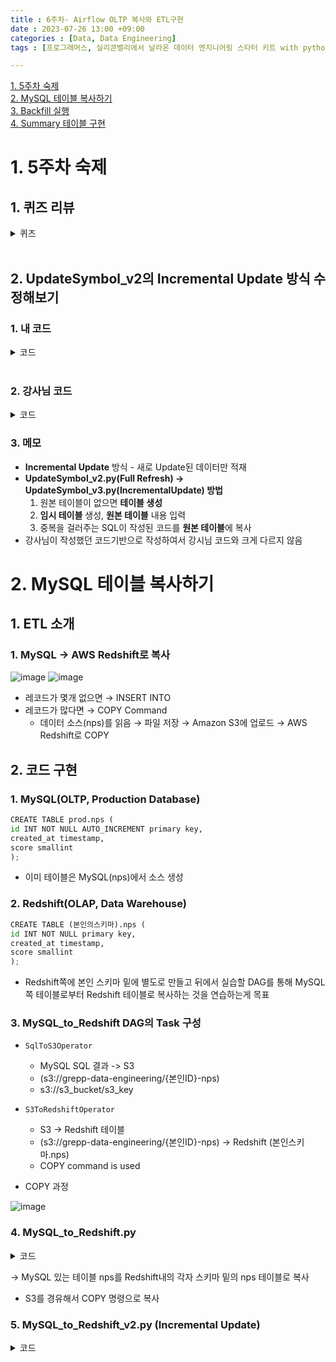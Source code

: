 ```yaml
---
title : 6주차- Airflow OLTP 복사와 ETL구현
date : 2023-07-26 13:00 +09:00
categories : [Data, Data Engineering]
tags : [프로그래머스, 실리콘밸리에서 날라온 데이터 엔지니어링 스타터 키트 with python, DE, Airflow]

---
```


[1. 5주차 숙제](#1-5주차-숙제)
<br>
[2. MySQL 테이블 복사하기](#2-mysql-테이블-복사하기)
<br>
[3. Backfill 실행](#3-backfill-실행)
<br>
[4. Summary 테이블 구현](#4-summary-테이블-구현)
<br>

# 1. 5주차 숙제

## 1. 퀴즈 리뷰

<details>
<summary>퀴즈</summary>
<div markdown="1">


### Q1. Airflow에서 하나의 DAG는 다수의 ()로 구성된다. ()에 들어갈 말은?

- Task

### Q2. 매일 동작하는 DAG의 Start date이 2021-02-05라면 이 DAG의 첫 실행 날짜는?

- 2021-02-06

### Q3. 위 DAG의 경우 이때 execution_date으로 들어오는 날짜는?

- 2021-02-05

### Q4. Schedule interval이 "30 * * * *"으로 설정된 DAG에 대한 올바른 설명은?

- 매시 30분마다 한번씩 실행된다

### Q5. Schedule interval이 "0 * * * *"으로 설정된 DAG의 start date이 "2021-02-04 00:00:00"으로 잡혀있다면 이 DAG의 첫 번째 실행 날짜와 시간은 언제인가?

- 2021-02-04 01:00:00

### Q6. Airflow의 DAG가 처음 ON이 되었을 때 start_date과 현재 날짜 사이에 실행이 안된 run들이 있을 경우 이를 실행한다. 이는 (??) 파라미터에 의해 결정된다. 이 파라미터를 False로 세팅하면 과거 실행이 안된 run을 무시한다

- catchup

### Q7. Redshift에서 큰 데이터를 테이블로 복사하는 방식을 제대로 설명한 것은?

- 복사할 레코드들을 파일로 저장해서 S3로 올린 후에 거기서 Redshift로 벌크 복사한다

</div>
</details>

<br>

## 2. UpdateSymbol_v2의 Incremental Update 방식 수정해보기

### 1. 내 코드

<details>
<summary>코드</summary>
<div markdown="1">

``` python
def _create_table(cur, schema, table, drop_first):
    if drop_first:
        cur.execute(f"DROP TABLE IF EXISTS {schema}.{table};")
    cur.execute(f"""
CREATE TABLE IF NOT EXISTS {schema}.{table} (
    date date,
    "open" float,
    high float,
    low float,
    close float,
    volume bigint,
    created_date timestamp default GETDATE()
);""")

@task
def load(schema, table, records):
    logging.info("load started")
    cur = get_Redshift_connection()
    try:
        cur.execute("BEGIN;")
        # 원본 테이블이 없으면 생성 - 테이블이 처음 한번 만들어질 때 필요한 코드
        _create_table(cur, schema, table, False)
        # 임시 테이블로 원본 테이블을 복사
        cur.execute(f"CREATE TEMP TABLE t AS SELECT * FROM {schema}.{table};")
        for r in records:
            sql = f"INSERT INTO t VALUES ('{r[0]}', {r[1]}, {r[2]}, {r[3]}, {r[4]}, {r[5]});"
            print(sql)
            cur.execute(sql)

        # 임시 테이블 내용을 원본 테이블로 복사 
        cur.execute(f"DELETE FROM {schema}.{table};")
        cur.execute(f"""INSERT INTO {schema}.{table}
            SELECT date, "open", high,low, close, volume FROM(
                SELECT *, ROW_NUMBER() OVER (PARTITION  BY date ORDER BY created_date DESC) seq
                FROM t
              )
            WHERE seq = 1; """)  
        
        cur.execute("COMMIT;")   # cur.execute("END;")
    except 	Exception as error:
        print(error)
        cur.execute("ROLLBACK;") 
        raise
    logging.info("load done")

with DAG(
    dag_id = 'UpdateSymbol_v3',
    start_date = datetime(2023,5,30),
    catchup=False,
    tags=['API'],
    schedule = '0 10 * * *'
) as dag:

    results = get_historical_prices("AAPL")
    load("nalala8200", "stock_info_v3", results)
```

</div>
</details>

<br>

### 2. 강사님 코드
<details>
<summary>코드</summary>
<div markdown="1">

```python
def _create_table(cur, schema, table, drop_first):
    if drop_first:
        cur.execute(f"DROP TABLE IF EXISTS {schema}.{table};")
    cur.execute(f"""
CREATE TABLE IF NOT EXISTS {schema}.{table} (
    date date,
    "open" float,
    high float,
    low float,
    close float,
    volume bigint,
    created_date timestamp default GETDATE()
);""")

@task
def load(schema, table, records):
    logging.info("load started")
    cur = get_Redshift_connection()
    try:
        cur.execute("BEGIN;")
        # 원본 테이블이 없으면 생성 - 테이블이 처음 한번 만들어질 때 필요한 코드
        _create_table(cur, schema, table, False)
        # 임시 테이블로 원본 테이블을 복사
        cur.execute(f"CREATE TEMP TABLE t AS SELECT * FROM {schema}.{table};")
        for r in records:
            sql = f"INSERT INTO t VALUES ('{r[0]}', {r[1]}, {r[2]}, {r[3]}, {r[4]}, {r[5]});"
            print(sql)
            cur.execute(sql)

        # 임시 테이블 내용을 원본 테이블로 복사 
        cur.execute(f"DELETE FROM {schema}.{table};")
        cur.execute(f"""INSERT INTO {schema}.{table}
            SELECT date, "open", high,low, close, volume FROM(
                SELECT *, ROW_NUMBER() OVER (PARTITION  BY date ORDER BY created_date DESC) seq
                FROM t
              )
            WHERE seq = 1; """)  
        
        cur.execute("COMMIT;")   # cur.execute("END;")
    except Exception as error:
        print(error)
        cur.execute("ROLLBACK;") 
        raise
    logging.info("load done")

with DAG(
    dag_id = 'UpdateSymbol_v3',
    start_date = datetime(2023,5,30),
    catchup=False,
    tags=['API'],
    schedule = '0 10 * * *'
) as dag:

    results = get_historical_prices("AAPL")
    load("nalala8200", "stock_info_v3", results)

```

</div>
</details>

### 3. 메모

- **Incremental Update** 방식 - 새로 Update된 데이터만 적재
- **UpdateSymbol_v2.py(Full Refresh) → UpdateSymbol_v3.py(IncrementalUpdate) 방법**
    1. 원본 테이블이 없으면 **테이블 생성**
    2. **임시 테이블** 생성, **원본 테이블** 내용 입력
    3. 중복을 걸러주는 SQL이 작성된 코드를 **원본 테이블**에 복사
- 강사님이 작성했던 코드기반으로 작성하여서 강시님 코드와 크게 다르지 않음

# 2. MySQL 테이블 복사하기

## 1. ETL 소개

### 1. **MySQL → AWS Redshift로 복사**
![image](https://github.com/mini0-0/mini0-0.github.io/assets/63296983/6f568eaa-2501-41cb-b00b-9de8b0e273c4)
![image](https://github.com/mini0-0/mini0-0.github.io/assets/63296983/2eeb2581-151c-4824-916a-63500fa270be)


- 레코드가 몇개 없으면 → INSERT INTO
- 레코드가 많다면 → COPY Command
    - 데이터 소스(nps)를 읽음 → 파일 저장 → Amazon S3에 업로드 → AWS Redshift로 COPY

## 2. 코드 구현

### 1. MySQL(OLTP, Production Database)

```python
CREATE TABLE prod.nps (
id INT NOT NULL AUTO_INCREMENT primary key,
created_at timestamp,
score smallint
);
```

- 이미 테이블은 MySQL(nps)에서 소스 생성

### 2. Redshift(OLAP, Data Warehouse)

```python
CREATE TABLE (본인의스키마).nps (
id INT NOT NULL primary key,
created_at timestamp,
score smallint
);
```

- Redshift쪽에 본인 스키마 밑에 별도로 만들고 뒤에서 실습할 DAG를 통해
MySQL쪽 테이블로부터 Redshift 테이블로 복사하는 것을 연습하는게 목표

### 3. MySQL_to_Redshift DAG의 Task 구성

- `SqlToS3Operator`
    - MySQL SQL 결과 -> S3
    - (s3://grepp-data-engineering/{본인ID}-nps)
    - s3://s3_bucket/s3_key
    
- `S3ToRedshiftOperator`
    - S3 -> Redshift 테이블
    - (s3://grepp-data-engineering/{본인ID}-nps) -> Redshift (본인스키마.nps)
    - COPY command is used
    
- COPY 과정

![image](https://github.com/mini0-0/mini0-0.github.io/assets/63296983/90040f7f-2739-4743-838d-5e365dec42ef)

### 4. MySQL_to_Redshift.py
<details>
<summary>코드</summary>
<div markdown="1">

    from airflow import DAG
    from airflow.operators.python import PythonOperator
    from airflow.providers.amazon.aws.transfers.sql_to_s3 import SqlToS3Operator
    from airflow.providers.amazon.aws.transfers.s3_to_redshift import S3ToRedshiftOperator
    from airflow.models import Variable
    
    from datetime import datetime
    from datetime import timedelta
    
    import requests
    import logging
    import psycopg2
    import json
    
    from plugins import slack
    
    dag = DAG(
        dag_id = 'MySQL_to_Redshift',
        start_date = datetime(2022,8,24), # 날짜가 미래인 경우 실행이 안됨
        schedule = '0 9 * * *',  # 적당히 조절
        max_active_runs = 1,
        catchup = False,
        default_args = {
            'retries': 1,
            'retry_delay': timedelta(minutes=3),
            'on_failure_callback': slack.on_failure_callback,
        }
    )
    
    schema = "사용자"
    table = "nps"
    s3_bucket = "grepp-data-engineering"
    s3_key = schema + "-" + table
    
    # Mysql -> Amazon S3
    mysql_to_s3_nps = SqlToS3Operator(
        task_id = 'mysql_to_s3_nps',
        query = "SELECT * FROM prod.nps",
        s3_bucket = s3_bucket,
        s3_key = s3_key,
        sql_conn_id = "mysql_conn_id",
        aws_conn_id = "aws_conn_id",
        verify = False,
        replace = True,
        pd_kwargs={"index": False, "header": False},    
        dag = dag
    )
    
    # Amazon S3 -> AWS Redshift
    s3_to_redshift_nps = S3ToRedshiftOperator(
        task_id = 's3_to_redshift_nps',
        s3_bucket = s3_bucket,
        s3_key = s3_key,
        schema = schema,
        table = table,
        copy_options=['csv'],
        method = 'REPLACE',
        redshift_conn_id = "redshift_dev_db",
        aws_conn_id = "aws_conn_id",
        dag = dag
    )
    
    mysql_to_s3_nps >> s3_to_redshift_nps
    
</div>
</details>
    

→ MySQL 있는 테이블 nps를 Redshift내의 각자 스키마 밑의 nps 테이블로 복사

- S3를 경유해서 COPY 명령으로 복사

### 5. MySQL_to_Redshift_v2.py (Incremental Update)

<details>
<summary>코드</summary>
<div markdown="1">
``` python

    from airflow import DAG
    from airflow.operators.python import PythonOperator
    from airflow.providers.amazon.aws.transfers.sql_to_s3 import SqlToS3Operator
    from airflow.providers.amazon.aws.transfers.s3_to_redshift import S3ToRedshiftOperator
    from airflow.models import Variable
    
    from datetime import datetime
    from datetime import timedelta
    
    import requests
    import logging
    import psycopg2
    import json
    
    dag = DAG(
        dag_id = 'MySQL_to_Redshift_v2',
        start_date = datetime(2023,1,1), # 날짜가 미래인 경우 실행이 안됨
        schedule = '0 9 * * *',  # 적당히 조절
        max_active_runs = 1,
        catchup = False,
        default_args = {
            'retries': 1,
            'retry_delay': timedelta(minutes=3),
        }
    )
    
    schema = "사용자"
    table = "nps"
    s3_bucket = "grepp-data-engineering"
    s3_key = schema + "-" + table       # s3_key = schema + "/" + table
    
    sql = "SELECT * FROM prod.nps WHERE DATE(created_at) = DATE('{{ execution_date }}')"
    print(sql)
    mysql_to_s3_nps = SqlToS3Operator(
        task_id = 'mysql_to_s3_nps',
        query = sql,
        s3_bucket = s3_bucket,
        s3_key = s3_key,
        sql_conn_id = "mysql_conn_id",
        aws_conn_id = "aws_conn_id",
        verify = False,
        replace = True,
        pd_kwargs={"index": False, "header": False},    
        dag = dag
    )
    
    s3_to_redshift_nps = S3ToRedshiftOperator(
        task_id = 's3_to_redshift_nps',
        s3_bucket = s3_bucket,
        s3_key = s3_key,
        schema = schema,
        table = table,
        copy_options=['csv'],
        redshift_conn_id = "redshift_dev_db",
        aws_conn_id = "aws_conn_id",    
        method = "UPSERT",
        upsert_keys = ["id"],
        dag = dag
    )
    
    mysql_to_s3_nps >> s3_to_redshift_nps
    
```
</div>
</details>


    
- MySQL/PostgreSQL 테이블이면 만족해야 할 조건
    - **`created (timestamp)`**: Optional → 레코드가 생성된 시간
    - `**modified (timestamp)**`: → 레코드가 수정된 시간
    - `**deleted (boolean)**`: 레코드를 삭제하지 않고 deleted를 True로 설정 → 레코드가 삭제된 시간

- **Daily Update**이고 테이블의 이름이 A이고 MySQL에서 읽어온다면
1. **ROW_NUMBER로 직접 구현하는 경우**
    - 먼저 Redshift의 A 테이블의 내용을 temp_A로 복사
    - MySQL의 A 테이블의 레코드 중 **modified**의 날짜가 지난 일(execution_date)에 해당하는 모든 레코드를 읽어다가 temp_A로 복사
        - 아래는 MySQL에 보내는 쿼리. 결과를 파일로 저장한 후 S3로 업로드하고 COPY 수행
            - SELECT * FROM A WHERE DATE(modified) = DATE(execution_date)
        - temp_A의 레코드들을 primary key를 기준으로 파티션한 다음에 modified 값을 기준으로
        DESC 정렬해서, 일련번호가 1인 것들만 다시 A로 복사

1. **S3ToRedshiftOperator로 구현하는 경우**
    - query 파라미터로 아래를 지정
    - SELECT * FROM A WHERE DATE(modified) = DATE(execution_date)
        - method 파라미터로 “UPSERT”를 지정
        - upsert_keys 파라미터로 Primary key를 지정
            - 앞서 nps 테이블이라면 “id” 필드를 사용
            

# 3. Backfill 실행

## 1. Backfill을 Command에서 실행

```python
airflow dags backfill dag_id -s 2018- 07- 01 -e 2018- 08- 01
```

- 2018년 7월 데이터 다시 읽어오려고 함
- catchup = True, execution_date을 사용해서 Incremental Update가 구현되어 있어야함
- start_date부터 시작하지만 end_date은 포함하지 않음
- 실행순서는 날짜/시간순은 아니고 랜덤. 만일 날짜순으로 하고 싶다면
    - DAG default_args의 depends_on_past를 True로 설정
    
    ```python
    default_args = {
    'depends_on_past': True,
    …
    ```
    

## 2. Backfill ready

- 먼저 모든 DAG가 backfill을 필요로 하지는 않음
    - Full Refresh를 한다면 backfill은 의미X
- 여기서 backfill은 일별 혹은 시간별로 업데이트하는 경우를 의미함
    - 마지막 업데이트 시간 기준 backfill을 하는 경우라면 (Data Warehouse 테이블에 기록된 시간
    기준) 이런 경우에도 execution_date을 이용한 backfill은 필요X
- 데이터의 크기가 굉장히 커지면 backfill 기능을 구현해 두는 것이 필수
    - airflow가 큰 도움이 됨
    - 하지만 데이터 소스의 도움 없이는 불가능

- 어떻게 backfill로 구현할 것인가
    - 제일 중요한 것은 데이터 소스가 backfill 방식을 지원해야함
    - “execution_date”을 사용해서 업데이트할 데이터 결정
    - “catchup” = True
    - start_date/end_date을 backfill하려는 날짜로 설정
    - 다음으로 중요한 것은 DAG 구현이 execution_date을 고려해야 하는 것이고 idempotent
    해야함
    

# 4. Summary 테이블 구현

## 1. 간단한 Summary Table

- **Build_Summary.py** 코드

<details>
<summary>코드</summary>
<div markdown="1">
    
```python

    from airflow import DAG
    from airflow.operators.python import PythonOperator
    from airflow.models import Variable
    from airflow.hooks.postgres_hook import PostgresHook
    from datetime import datetime
    from datetime import timedelta
    
    from airflow import AirflowException
    
    import requests
    import logging
    import psycopg2
    
    from airflow.exceptions import AirflowException
    
    def get_Redshift_connection():
        hook = PostgresHook(postgres_conn_id = 'redshift_dev_db')
        return hook.get_conn().cursor()
    
    def execSQL(**context):
    
        schema = context['params']['schema'] 
        table = context['params']['table']
        select_sql = context['params']['sql']
    
        logging.info(schema)
        logging.info(table)
        logging.info(select_sql)
    
        cur = get_Redshift_connection()
    
        sql = f"""DROP TABLE IF EXISTS {schema}.temp_{table};CREATE TABLE {schema}.temp_{table} AS """
        sql += select_sql
        cur.execute(sql)
    
        cur.execute(f"""SELECT COUNT(1) FROM {schema}.temp_{table}""")
        count = cur.fetchone()[0]
        if count == 0:
            raise ValueError(f"{schema}.{table} didn't have any record")
    
        try:
            sql = f"""DROP TABLE IF EXISTS {schema}.{table};ALTER TABLE {schema}.temp_{table} RENAME to {table};"""
            sql += "COMMIT;"
            logging.info(sql)
            cur.execute(sql)
        except Exception as e:
            cur.execute("ROLLBACK")
            logging.error('Failed to sql. Completed ROLLBACK!')
            raise AirflowException("")
    
    dag = DAG(
        dag_id = "Build_Summary",
        start_date = datetime(2021,12,10),
        schedule = '@once',
        catchup = True
    )
    
    execsql = PythonOperator(
        task_id = 'mau_summary',
        python_callable = execSQL,
        params = {
            'schema' : 'nalala8200',
            'table': 'mau_summary',
            'sql' : """SELECT 
      TO_CHAR(A.ts, 'YYYY-MM') AS month,
      COUNT(DISTINCT B.userid) AS mau
    FROM raw_data.session_timestamp A
    JOIN raw_data.user_session_channel B ON A.sessionid = B.sessionid
    GROUP BY 1 
    ;"""
        },
        dag = dag
    )

```
</div>
</details>

    
- MAU 요약 테이블

## 2. NPS Summary Table

### 1. NPS(Net Promoter Score)

- 10점 만점으로 '주변에 추천하겠는가?'라는 질문을 기반으로 고객 만족도를 계산
- 10, 9점 추천하겠다는 고객(promoter)의 비율에서 0-6점의 불평고객(detractor)의 비율을 뺀
것이 NPS
    - 7, 8점은 계산에 안들어

![image](https://github.com/mini0-0/mini0-0.github.io/assets/63296983/543f1f1f-3bc0-4045-b4f2-6948554f51d7)

### 2. 일별NPS 계산 SQL

```python
SELECT LEFT(created_at, 10) AS date,
ROUND(
SUM(
CASE
WHEN score >= 9 THEN 1
WHEN score <= 6 THEN -1
END
)::float*100/COUNT(1), 2
) nps
FROM 사용자.nps
GROUP BY 1
ORDER BY 1;
```

### 3. NPS 파일

```python
{
          'table': 'nps_summary',
          'schema': '사용자',
          'main_sql': """
            SELECT LEFT(created_at, 10) AS date,
            ROUND(SUM(CASE
            WHEN score >= 9 THEN 1 
            WHEN score <= 6 THEN -1 END)::float*100/COUNT(1), 2)
            FROM nalala8200.nps
            GROUP BY 1
            ORDER BY 1;""",

          'input_check':
          [
            {
              'sql': 'SELECT COUNT(1) FROM nalala8200.nps',
              'count': 150000
            },
          ],
          'output_check':
          [
            {
              'sql': 'SELECT COUNT(1) FROM {schema}.temp_{table}',
              'count': 12
            }
          ],
}
```




